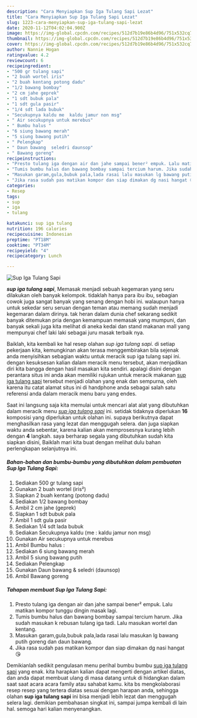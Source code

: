 ```yaml
---
description: "Cara Menyiapkan Sup Iga Tulang Sapi Lezat"
title: "Cara Menyiapkan Sup Iga Tulang Sapi Lezat"
slug: 1223-cara-menyiapkan-sup-iga-tulang-sapi-lezat
date: 2020-11-12T04:02:04.900Z
image: https://img-global.cpcdn.com/recipes/512d7b19e86b4d96/751x532cq70/sup-iga-tulang-sapi-foto-resep-utama.jpg
thumbnail: https://img-global.cpcdn.com/recipes/512d7b19e86b4d96/751x532cq70/sup-iga-tulang-sapi-foto-resep-utama.jpg
cover: https://img-global.cpcdn.com/recipes/512d7b19e86b4d96/751x532cq70/sup-iga-tulang-sapi-foto-resep-utama.jpg
author: Nannie Hogan
ratingvalue: 4.2
reviewcount: 6
recipeingredient:
- "500 gr tulang sapi"
- "2 buah wortel iris"
- "2 buah kentang potong dadu"
- "1/2 bawang bombay"
- "2 cm jahe geprek"
- "1 sdt bubuk pala"
- "1 sdt gula pasir"
- "1/4 sdt lada bubuk"
- "Secukupnya kaldu me  kaldu jamur non msg"
- " Air secukupnya untuk merebus"
- " Bumbu halus "
- "6 siung bawang merah"
- "5 siung bawang putih"
- " Pelengkap"
- " Daun bawang  seledri daunsop"
- " Bawang goreng"
recipeinstructions:
- "Presto tulang iga dengan air dan jahe sampai bener² empuk. Lalu matikan kompor tunggu dingin masak lagi."
- "Tumis bumbu halus dan bawang bombay sampai tercium harum. Jika sudah masukan k rebusan tulang iga tadi. Lalu masukan wortel dan kentang."
- "Masukan garam,gula,bubuk pala,lada rasai lalu masukan lg bawang putih goreng dan daun bawang."
- "Jika rasa sudah pas matikan kompor dan siap dimakan dg nasi hangat 😘"
categories:
- Resep
tags:
- sup
- iga
- tulang

katakunci: sup iga tulang 
nutrition: 196 calories
recipecuisine: Indonesian
preptime: "PT18M"
cooktime: "PT34M"
recipeyield: "4"
recipecategory: Lunch

---
```



![Sup Iga Tulang Sapi](https://img-global.cpcdn.com/recipes/512d7b19e86b4d96/751x532cq70/sup-iga-tulang-sapi-foto-resep-utama.jpg)

<b><i>sup iga tulang sapi</i></b>, Memasak menjadi sebuah kegemaran yang seru dilakukan oleh banyak kelompok. tidaklah hanya para ibu ibu, sebagian cowok juga sangat banyak yang senang dengan hobi ini. walaupun hanya untuk sekedar seru seruan dengan teman atau memang sudah menjadi kegemaran dalam dirinya. tak heran dalam dunia chef sekarang sedikit banyak ditemukan pria dengan kemampuan memasak yang mumpuni, dan banyak sekali juga kita melihat di aneka kedai dan stand makanan mall yang mempunyai chef laki laki sebagai juru masak terbaik nya.



Baiklah, kita kembali ke hal resep olahan <i>sup iga tulang sapi</i>. di setiap pekerjaan kita, kemungkinan akan terasa menggembirakan bila sejenak anda menyisihkan sebagian waktu untuk meracik sup iga tulang sapi ini. dengan kesuksesan kalian dalam meracik menu tersebut, akan menjadikan diri kita bangga dengan hasil masakan kita sendiri. apalagi disini dengan perantara situs ini anda akan memiliki rujukan untuk meracik makanan <u>sup iga tulang sapi</u> tersebut menjadi olahan yang enak dan sempurna, oleh karena itu catat alamat situs ini di handphone anda sebagai salah satu referensi anda dalam meracik menu baru yang endes.


Saat ini langsung saja kita memulai untuk mencari alat alat yang dibutuhkan dalam meracik menu <u><i>sup iga tulang sapi</i></u> ini. setidak tidaknya diperlukan <b>16</b> komposisi yang diperlukan untuk olahan ini. supaya berikutnya dapat menghasilkan rasa yang lezat dan menggugah selera. dan juga siapkan waktu anda sebentar, karena kalian akan memprosesnya kurang lebih dengan <b>4</b> langkah. saya berharap segala yang dibutuhkan sudah kita siapkan disini, Baiklah mari kita buat dengan melihat dulu bahan perlengkapan selanjutnya ini.

<!--inarticleads1-->

##### Bahan-bahan dan bumbu-bumbu yang dibutuhkan dalam pembuatan Sup Iga Tulang Sapi:

1. Sediakan 500 gr tulang sapi
1. Gunakan 2 buah wortel (iris²)
1. Siapkan 2 buah kentang (potong dadu)
1. Sediakan 1/2 bawang bombay
1. Ambil 2 cm jahe (geprek)
1. Siapkan 1 sdt bubuk pala
1. Ambil 1 sdt gula pasir
1. Sediakan 1/4 sdt lada bubuk
1. Sediakan Secukupnya kaldu (me : kaldu jamur non msg)
1. Gunakan  Air secukupnya untuk merebus
1. Ambil  Bumbu halus :
1. Sediakan 6 siung bawang merah
1. Ambil 5 siung bawang putih
1. Sediakan  Pelengkap
1. Gunakan  Daun bawang &amp; seledri (daunsop)
1. Ambil  Bawang goreng




<!--inarticleads2-->

##### Tahapan membuat Sup Iga Tulang Sapi:

1. Presto tulang iga dengan air dan jahe sampai bener² empuk. Lalu matikan kompor tunggu dingin masak lagi.
1. Tumis bumbu halus dan bawang bombay sampai tercium harum. Jika sudah masukan k rebusan tulang iga tadi. Lalu masukan wortel dan kentang.
1. Masukan garam,gula,bubuk pala,lada rasai lalu masukan lg bawang putih goreng dan daun bawang.
1. Jika rasa sudah pas matikan kompor dan siap dimakan dg nasi hangat 😘




Demikianlah sedikit pengulasan menu perihal bumbu bumbu <u>sup iga tulang sapi</u> yang enak. kita harapkan kalian dapat mengerti dengan artikel diatas, dan anda dapat membuat ulang di masa datang untuk di hidangkan dalam saat saat acara acara family atau sahabat kamu. kita bs mengkolaborasi resep resep yang tertera diatas sesuai dengan harapan anda, sehingga olahan <b>sup iga tulang sapi</b> ini bisa menjadi lebih lezat dan menggugah selera lagi. demikian pembahasan singkat ini, sampai jumpa kembali di lain hal. semoga hari kalian menyenangkan.
